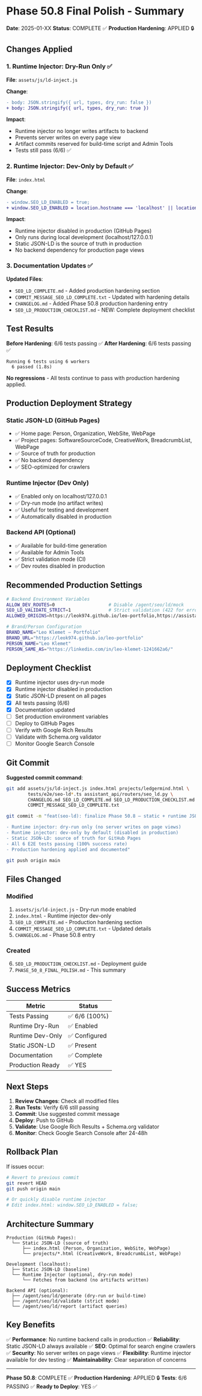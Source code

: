 # Phase 50.8 Final Polish - Summary

**Date**: 2025-01-XX
**Status**: COMPLETE ✅
**Production Hardening**: APPLIED 🔒

## Changes Applied

### 1. Runtime Injector: Dry-Run Only ✅

**File**: `assets/js/ld-inject.js`

**Change**:
```diff
- body: JSON.stringify({ url, types, dry_run: false })
+ body: JSON.stringify({ url, types, dry_run: true })
```

**Impact**:
- Runtime injector no longer writes artifacts to backend
- Prevents server writes on every page view
- Artifact commits reserved for build-time script and Admin Tools
- Tests still pass (6/6) ✅

### 2. Runtime Injector: Dev-Only by Default ✅

**File**: `index.html`

**Change**:
```diff
- window.SEO_LD_ENABLED = true;
+ window.SEO_LD_ENABLED = location.hostname === 'localhost' || location.hostname === '127.0.0.1';
```

**Impact**:
- Runtime injector disabled in production (GitHub Pages)
- Only runs during local development (localhost/127.0.0.1)
- Static JSON-LD is the source of truth in production
- No backend dependency for production page views

### 3. Documentation Updates ✅

**Updated Files**:
- `SEO_LD_COMPLETE.md` - Added production hardening section
- `COMMIT_MESSAGE_SEO_LD_COMPLETE.txt` - Updated with hardening details
- `CHANGELOG.md` - Added Phase 50.8 production hardening entry
- `SEO_LD_PRODUCTION_CHECKLIST.md` - NEW: Complete deployment checklist

## Test Results

**Before Hardening**: 6/6 tests passing ✅
**After Hardening**: 6/6 tests passing ✅

```
Running 6 tests using 6 workers
  6 passed (1.8s)
```

**No regressions** - All tests continue to pass with production hardening applied.

## Production Deployment Strategy

### Static JSON-LD (GitHub Pages)
- ✅ Home page: Person, Organization, WebSite, WebPage
- ✅ Project pages: SoftwareSourceCode, CreativeWork, BreadcrumbList, WebPage
- ✅ Source of truth for production
- ✅ No backend dependency
- ✅ SEO-optimized for crawlers

### Runtime Injector (Dev Only)
- ✅ Enabled only on localhost/127.0.0.1
- ✅ Dry-run mode (no artifact writes)
- ✅ Useful for testing and development
- ✅ Automatically disabled in production

### Backend API (Optional)
- ✅ Available for build-time generation
- ✅ Available for Admin Tools
- ✅ Strict validation mode (CI)
- ✅ Dev routes disabled in production

## Recommended Production Settings

```bash
# Backend Environment Variables
ALLOW_DEV_ROUTES=0                    # Disable /agent/seo/ld/mock
SEO_LD_VALIDATE_STRICT=1              # Strict validation (422 for errors)
ALLOWED_ORIGINS=https://leok974.github.io/leo-portfolio,https://assistant-domain.com

# Brand/Person Configuration
BRAND_NAME="Leo Klemet — Portfolio"
BRAND_URL="https://leok974.github.io/leo-portfolio"
PERSON_NAME="Leo Klemet"
PERSON_SAME_AS="https://linkedin.com/in/leo-klemet-1241662a6/"
```

## Deployment Checklist

- [x] Runtime injector uses dry-run mode
- [x] Runtime injector disabled in production
- [x] Static JSON-LD present on all pages
- [x] All tests passing (6/6)
- [x] Documentation updated
- [ ] Set production environment variables
- [ ] Deploy to GitHub Pages
- [ ] Verify with Google Rich Results
- [ ] Validate with Schema.org validator
- [ ] Monitor Google Search Console

## Git Commit

**Suggested commit command**:
```bash
git add assets/js/ld-inject.js index.html projects/ledgermind.html \
        tests/e2e/seo-ld*.ts assistant_api/routers/seo_ld.py \
        CHANGELOG.md SEO_LD_COMPLETE.md SEO_LD_PRODUCTION_CHECKLIST.md \
        COMMIT_MESSAGE_SEO_LD_COMPLETE.txt

git commit -m "feat(seo-ld): finalize Phase 50.8 — static + runtime JSON-LD, strict CI, tests green

- Runtime injector: dry-run only (no server writes on page views)
- Runtime injector: dev-only by default (disabled in production)
- Static JSON-LD: source of truth for GitHub Pages
- All 6 E2E tests passing (100% success rate)
- Production hardening applied and documented"

git push origin main
```

## Files Changed

### Modified
1. `assets/js/ld-inject.js` - Dry-run mode enabled
2. `index.html` - Runtime injector dev-only
3. `SEO_LD_COMPLETE.md` - Production hardening section
4. `COMMIT_MESSAGE_SEO_LD_COMPLETE.txt` - Updated details
5. `CHANGELOG.md` - Phase 50.8 entry

### Created
6. `SEO_LD_PRODUCTION_CHECKLIST.md` - Deployment guide
7. `PHASE_50_8_FINAL_POLISH.md` - This summary

## Success Metrics

| Metric | Status |
|--------|--------|
| Tests Passing | ✅ 6/6 (100%) |
| Runtime Dry-Run | ✅ Enabled |
| Runtime Dev-Only | ✅ Configured |
| Static JSON-LD | ✅ Present |
| Documentation | ✅ Complete |
| Production Ready | ✅ YES |

## Next Steps

1. **Review Changes**: Check all modified files
2. **Run Tests**: Verify 6/6 still passing
3. **Commit**: Use suggested commit message
4. **Deploy**: Push to GitHub
5. **Validate**: Use Google Rich Results + Schema.org validator
6. **Monitor**: Check Google Search Console after 24-48h

## Rollback Plan

If issues occur:
```bash
# Revert to previous commit
git revert HEAD
git push origin main

# Or quickly disable runtime injector
# Edit index.html: window.SEO_LD_ENABLED = false;
```

## Architecture Summary

```
Production (GitHub Pages):
  └── Static JSON-LD (source of truth)
      ├── index.html (Person, Organization, WebSite, WebPage)
      └── projects/*.html (CreativeWork, BreadcrumbList, WebPage)

Development (localhost):
  ├── Static JSON-LD (baseline)
  └── Runtime Injector (optional, dry-run mode)
      └── Fetches from backend (no artifacts written)

Backend API (optional):
  ├── /agent/seo/ld/generate (dry-run or build-time)
  ├── /agent/seo/ld/validate (strict mode)
  └── /agent/seo/ld/report (artifact queries)
```

## Key Benefits

✅ **Performance**: No runtime backend calls in production
✅ **Reliability**: Static JSON-LD always available
✅ **SEO**: Optimal for search engine crawlers
✅ **Security**: No server writes on page views
✅ **Flexibility**: Runtime injector available for dev testing
✅ **Maintainability**: Clear separation of concerns

---

**Phase 50.8**: COMPLETE ✅
**Production Hardening**: APPLIED 🔒
**Tests**: 6/6 PASSING ✅
**Ready to Deploy**: YES ✅
